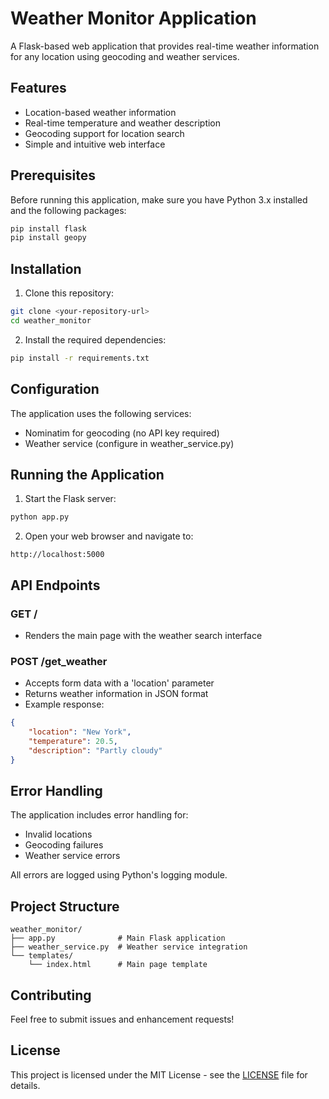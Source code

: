 # Weather Monitor Application

A Flask-based web application that provides real-time weather information for any location using geocoding and weather services.

## Features

- Location-based weather information
- Real-time temperature and weather description
- Geocoding support for location search
- Simple and intuitive web interface

## Prerequisites

Before running this application, make sure you have Python 3.x installed and the following packages:

```bash
pip install flask
pip install geopy
```

## Installation

1. Clone this repository:
```bash
git clone <your-repository-url>
cd weather_monitor
```

2. Install the required dependencies:
```bash
pip install -r requirements.txt
```

## Configuration

The application uses the following services:
- Nominatim for geocoding (no API key required)
- Weather service (configure in weather_service.py)

## Running the Application

1. Start the Flask server:
```bash
python app.py
```

2. Open your web browser and navigate to:
```
http://localhost:5000
```

## API Endpoints

### GET /
- Renders the main page with the weather search interface

### POST /get_weather
- Accepts form data with a 'location' parameter
- Returns weather information in JSON format
- Example response:
```json
{
    "location": "New York",
    "temperature": 20.5,
    "description": "Partly cloudy"
}
```

## Error Handling

The application includes error handling for:
- Invalid locations
- Geocoding failures
- Weather service errors

All errors are logged using Python's logging module.

## Project Structure

```
weather_monitor/
├── app.py              # Main Flask application
├── weather_service.py  # Weather service integration
└── templates/         
    └── index.html      # Main page template
```

## Contributing

Feel free to submit issues and enhancement requests!

## License

This project is licensed under the MIT License - see the [LICENSE](LICENSE) file for details.
